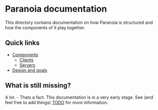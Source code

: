 # Paranoia documentation
This directory contains documentation on how Paranoia is structured and
how the components of it play together.

## Quick links
- [Components](./Components.md)
  - [Clients](./Clients.md)
  - [Servers](./Servers.md)
- [Design and goals](./DesignAndGoals.md)

## What is still missing?
A lot. - Thats a fact. This documentation is in a very early stage. See
(and feel free to add things) [TODO](./TODO.md) for more information.